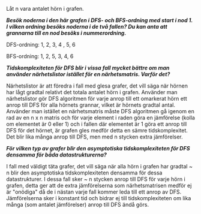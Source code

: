 Låt n vara antalet hörn i grafen.

***Besök noderna i den här grafen i DFS- och BFS-ordning med start i nod 1. I vilken ordning besöks noderna
i de två fallen? Du kan anta att grannarna till en nod besöks i nummerordning.***

DFS-ordning:
1, 2, 3, 4 , 5, 6

BFS-ordning:
1, 2, 5, 3, 4, 6

***Tidskomplexiteten för DFS blir i vissa fall mycket bättre om man använder närhetslistor istället för en närhetsmatris.
Varför det?***

Närhetslistor är att föredra i fall med glesa grafer, det vill säga när hörnen har lågt gradtal relativt det totala antalet
hörn i grafen. Använder man närhetslistor gör DFS algoritmen för varje anrop till ett omarkerat hörn ett anrop till DFS
för alla hörnets grannar, vilket är hörnets gradtal antal. Använder man istället en närhetsmatris måste DFS algoritmen 
gå igenom en rad av en n x n matris och för varje element i raden göra en jämförelse (kolla om elementet är 0 eller 1) och
i fallen där elementet är 1 göra ett anrop till DFS för det hörnet, är grafen gles medför detta en sämre tidskomplexitet.
Det blir lika många anrop till DFS, men med n stycken extra jämförelser. 

***För vilken typ av grafer blir den asymptotiska tidskomplexiteten för DFS densamma för båda datastrukturerna?***

I fall med väldigt täta grafer, det vill säga när alla hörn i grafen har gradtal ~ n blir den asymptotiska tidskomplexiteten
densamma för dessa datastrukturer. I dessa fall sker ~ n stycken anrop
till DFS för varje hörn i grafen, detta ger att de extra jämförelserna som närhetsmatrisen medför ej är "onödiga" då de
i nästan varje fall kommer leda till ett anrop av DFS. Jämförelserna sker i konstant tid och bidrar ej till tidskomplexiteten
om lika många (som antalet jämförelser) anrop till DFS ändå görs.



